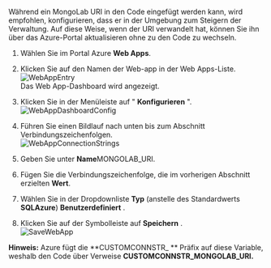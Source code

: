 Während ein MongoLab URI in den Code eingefügt werden kann, wird empfohlen, konfigurieren, dass er in der Umgebung zum Steigern der Verwaltung. Auf diese Weise, wenn der URI verwandelt hat, können Sie ihn über das Azure-Portal aktualisieren ohne zu den Code zu wechseln.


1. Wählen Sie im Portal Azure **Web Apps**.
1. Klicken Sie auf den Namen der Web-app in der Web Apps-Liste.  
![WebAppEntry][entry-website]  
Das Web App-Dashboard wird angezeigt.

1. Klicken Sie in der Menüleiste auf " **Konfigurieren** ".  
![WebAppDashboardConfig][focus-mongolab-websitedashboard-config]

1. Führen Sie einen Bildlauf nach unten bis zum Abschnitt Verbindungszeichenfolgen.  
![WebAppConnectionStrings][focus-mongolab-websiteconnectionstring]

1. Geben Sie unter **Name**MONGOLAB_URI.
1. Fügen Sie die Verbindungszeichenfolge, die im vorherigen Abschnitt erzielten **Wert**.
1. Wählen Sie in der Dropdownliste **Typ** (anstelle des Standardwerts **SQLAzure**) **Benutzerdefiniert** .
1. Klicken Sie auf der Symbolleiste auf **Speichern** .  
![SaveWebApp][button-website-save]

**Hinweis:** Azure fügt die **CUSTOMCONNSTR\_ ** Präfix auf diese Variable, weshalb den Code über Verweise **CUSTOMCONNSTR\_MONGOLAB_URI.**

[entry-website]: ./media/howto-save-connectioninfo-mongolab/entry-website.png
[focus-mongolab-websitedashboard-config]: ./media/howto-save-connectioninfo-mongolab/focus-mongolab-websitedashboard-config.png
[focus-mongolab-websiteconnectionstring]: ./media/howto-save-connectioninfo-mongolab/focus-mongolab-websiteconnectionstring.png
[button-website-save]: ./media/howto-save-connectioninfo-mongolab/button-website-save.png
